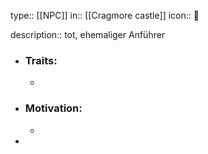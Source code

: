 type:: [[NPC]]
in:: [[Cragmore castle]] 
icon:: 👤

description:: tot, ehemaliger Anführer

- ### Traits:
	-
- ### Motivation:
	-
-